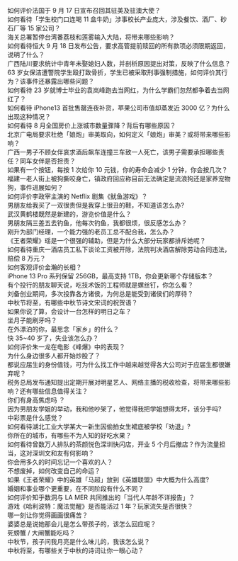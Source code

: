 如何评价法国于 9 月 17 日宣布召回其驻美及驻澳大使？  
如何看待「学生校门口连喝 11 盒牛奶」涉事校长产业庞大，涉及餐饮、酒厂、砂石厂等 15 家公司？  
海关总署暂停台湾番荔枝和莲雾输入大陆，将带来哪些影响？  
如何看待恒大 9 月 18 日发布公告，要求高管提前赎回的所有款项必须限期返回，说明了什么？  
广西陆川要求统计中青年未娶媳妇人数，并剖析原因提出对策，反映了什么信息？  
63 岁女保洁遭警院学生殴打致骨折，学生已被采取刑事强制措施，如何评价其行为？该事件还暴露出哪些问题？  
如何看待 23 岁就博士毕业的袁岚峰跑去当网红，为什么学霸们忽然都争着去当网红了？  
如何看待 iPhone13 首批售罄连夜补货，苹果公司市值却蒸发近 3000 亿？为什么出现这种情况？  
如何看待 8 月全国房价上涨城市数量骤降？背后有哪些原因？  
北京广电局要求杜绝「娘炮」审美取向，如何定义「娘炮」审美？或将带来哪些影响？  
广西一男子不顾女伴哀求酒后飙车连撞三车致一人死亡，该男子需要承担哪些责任？同车女伴是否担责？  
如果有一个按钮，每按 1 次给你 10 元钱，你的寿命会减少 1 分钟，你会按几次？  
福建一老人街上被狗撕咬身亡，镇政府回应称目前无法确定是流浪狗还是家养宠物狗，事件进展如何？  
如何评价李政宰主演的 Netflix 剧集《鱿鱼游戏》？  
男朋友给我买了一双很贵但是我穿上很丑的鞋，不知道该怎么办?  
武汉黄鹤楼既然是新建的，游览价值是什么？  
男朋友隔三差五去钓鱼，他每次钓鱼，我都很烦，很反感怎么办？  
刚升为部门经理，一个能力强的老员工总不配合我，怎么办？  
《王者荣耀》瑶是一个很强的辅助，但是为什么大部分玩家都排斥她呢？  
如何看待重庆一酒店员工私下谈论工资被开除，法院判决酒店解除劳动合同违法，赔偿 8 万元？  
如何客观评价金瀚的长相？  
iPhone 13 Pro 系列保留 256GB，最高支持 1TB，你会更新哪个存储版本？  
有个投行的朋友聊天说，吃技术饭的工程师就是螺丝钉，你怎么看？  
刘备创业期间，多次投靠各方诸侯，为何总是能受到诸侯们的厚待？  
中秋节将至，有哪些中秋节诗文宋词的祝贺语？  
如果你说了算，会设计一台怎样的明日之车？  
坐月子能刷牙吗？  
在外漂泊的你，最思念「家乡」的什么？  
快 35~40 岁了，失业该怎么办？  
如何评价朱一龙在电影《峰爆》中的表现？  
为什么身边很多人都开始炒股了？  
都说应届生的身份值钱，可为什么找工作中越来越觉得各大公司对于应届生都很嫌弃呢？  
税务总局发布通知提出定期开展对明星艺人、网络主播的税收检查，将带来哪些影响？还有哪些信息值得关注？  
你们有身高焦虑吗 ？  
因为男朋友学姐的举动，我和他吵架了，他觉得我把学姐想得太坏，该分手吗?  
中彩票是什么感觉？  
如何看待湖北工业大学某大一新生因偷拍女生裙底被学校「劝退」?  
你所在的城市，有哪些不为人知的好吃水果？  
如何看待曾数万人排队的茶颜悦色深圳快闪店，开业 5 个月后撤店？作为流量担当，这对深圳文和友有何影响？  
你会用多久的时间忘记一个喜欢的人？  
不想废掉，如何改变自己的命运？  
如果《王者荣耀》中的英雄「马超」放到《英雄联盟》中大概为什么高度?  
婚姻和事业哪个更重要，在不同阶段有什么不同？  
如何评价知乎数洞与 LA MER 共同推出的「当代人年龄不详报告」？  
游戏《哈利波特：魔法觉醒》是否能活过 1 年？玩家流失是否很快？  
哪一刻让你觉得画画很痛苦？  
婆婆总是说她那会儿是怎么带孩子的，该怎么回应呢？  
死螃蟹 / 大闸蟹能吃吗？  
中秋节，孩子问我月亮是什么味儿的，我该怎么说？  
中秋将至，有哪些关于中秋的诗词让你一眼心动？  
